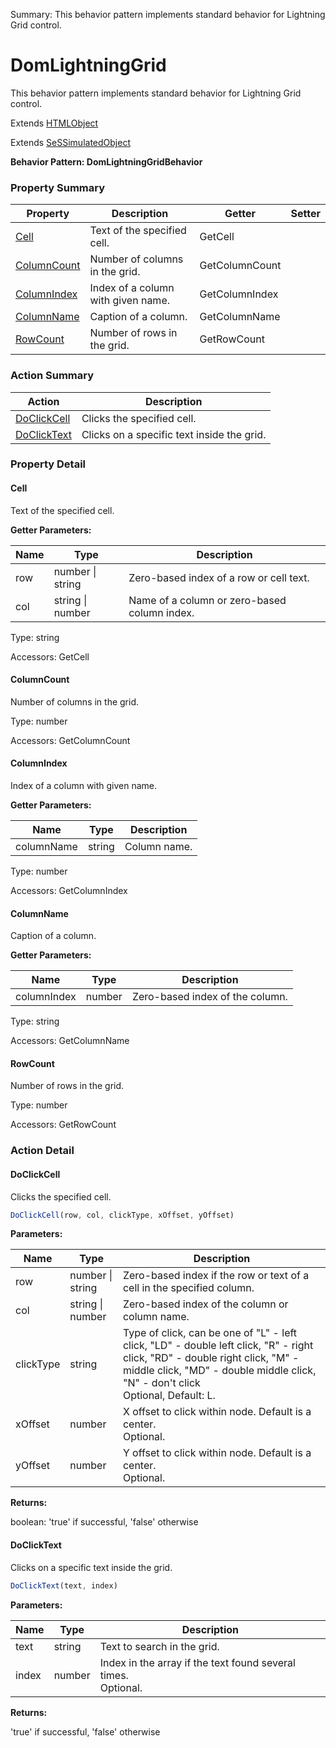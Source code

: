 Summary: This behavior pattern implements standard behavior for Lightning Grid control.

# DomLightningGrid

This behavior pattern implements standard behavior for Lightning Grid control.
 
Extends [HTMLObject](HTMLObject.md)

Extends [SeSSimulatedObject](SeSSimulatedObject.md)





**Behavior Pattern: DomLightningGridBehavior**


<!-- ============================== property summary ========================== -->

	

### Property Summary

| **Property** | **Description** | **Getter** | **Setter** |
| ------------ | --------------- | ---------- | ---------- |
| [Cell](#cell) | Text of the specified cell. | GetCell |  |
| [ColumnCount](#columncount) | Number of columns in the grid. | GetColumnCount |  |
| [ColumnIndex](#columnindex) | Index of a column with given name. | GetColumnIndex |  |
| [ColumnName](#columnname) | Caption of a column. | GetColumnName |  |
| [RowCount](#rowcount) | Number of rows in the grid. | GetRowCount |  |



	
<!-- ============================== action summary ========================== -->



### Action Summary

|  **Action** | **Description** | 
| ----------- | --------------- |
|	[DoClickCell](#doclickcell) | Clicks the specified cell. |
|	[DoClickText](#doclicktext) | Clicks on a specific text inside the grid. |




<!-- ============================== property detail ========================== -->
	
### Property Detail
		
<a name="Cell"></a>
#### Cell


Text of the specified cell.

			
**Getter Parameters:**

| **Name** | **Type** | **Description** |
| -------- | -------- | --------------- |	
| row | number \| string | Zero-based index of a row or cell text. |
| col | string \| number | Name of a column or zero-based column index. |


	
			
Type: string
			
			
Accessors: GetCell
			
		
<a name="ColumnCount"></a>
#### ColumnCount


Number of columns in the grid.

			
	
			
Type: number
			
			
Accessors: GetColumnCount
			
		
<a name="ColumnIndex"></a>
#### ColumnIndex


Index of a column with given name.

			
**Getter Parameters:**

| **Name** | **Type** | **Description** |
| -------- | -------- | --------------- |	
| columnName | string | Column name. |


	
			
Type: number
			
			
Accessors: GetColumnIndex
			
		
<a name="ColumnName"></a>
#### ColumnName


Caption of a column.

			
**Getter Parameters:**

| **Name** | **Type** | **Description** |
| -------- | -------- | --------------- |	
| columnIndex | number | Zero-based index of the column. |


	
			
Type: string
			
			
Accessors: GetColumnName
			
		
<a name="RowCount"></a>
#### RowCount


Number of rows in the grid.

			
	
			
Type: number
			
			
Accessors: GetRowCount
			
		
	
	
<!-- ============================== action detail ========================== -->
	
### Action Detail
		
<a name="DoClickCell"></a>    
#### DoClickCell

Clicks the specified cell.

```javascript
DoClickCell(row, col, clickType, xOffset, yOffset) 
```


**Parameters:**

|	**Name** | **Type** | **Description** |
| ---------- | -------- | --------------- |
| row | number \| string |	Zero-based index if the row or text of a cell in the specified column. |
| col | string \| number |	Zero-based index of the column or column name. |
| clickType | string |	Type of click, can be one of "L" - left click, "LD" - double left click, "R" - right click, "RD" - double right click, "M" - middle click, "MD" - double middle click, "N" - don't click<br>Optional, Default: L. |
| xOffset | number |	X offset to click within node. Default is a center.<br>Optional. |
| yOffset | number |	Y offset to click within node. Default is a center.<br>Optional. |




**Returns:**

boolean: 'true' if successful, 'false' otherwise



<a name="see.also.domlightninggrid.doclickcell"></a>

<a name="DoClickText"></a>    
#### DoClickText

Clicks on a specific text inside the grid.

```javascript
DoClickText(text, index) 
```


**Parameters:**

|	**Name** | **Type** | **Description** |
| ---------- | -------- | --------------- |
| text | string |	Text to search in the grid. |
| index | number |	Index in the array if the text found several times.<br>Optional. |




**Returns:**

'true' if successful, 'false' otherwise



<a name="see.also.domlightninggrid.doclicktext"></a>

	

